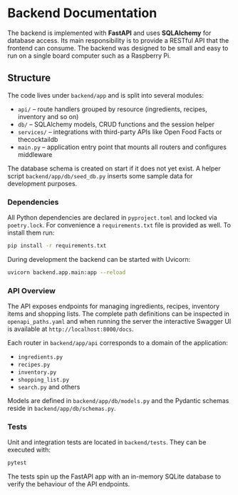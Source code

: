 # Backend Documentation

The backend is implemented with **FastAPI** and uses **SQLAlchemy** for database access. Its main responsibility is to provide a RESTful API that the frontend can consume. The backend was designed to be small and easy to run on a single board computer such as a Raspberry Pi.

## Structure

The code lives under `backend/app` and is split into several modules:

- `api/` – route handlers grouped by resource (ingredients, recipes, inventory and so on)
- `db/` – SQLAlchemy models, CRUD functions and the session helper
- `services/` – integrations with third-party APIs like Open Food Facts or thecocktaildb
- `main.py` – application entry point that mounts all routers and configures middleware

The database schema is created on start if it does not yet exist. A helper script `backend/app/db/seed_db.py` inserts some sample data for development purposes.

### Dependencies

All Python dependencies are declared in `pyproject.toml` and locked via `poetry.lock`. For convenience a `requirements.txt` file is provided as well. To install them run:

```bash
pip install -r requirements.txt
```

During development the backend can be started with Uvicorn:

```bash
uvicorn backend.app.main:app --reload
```

### API Overview

The API exposes endpoints for managing ingredients, recipes, inventory items and shopping lists. The complete path definitions can be inspected in `openapi_paths.yaml` and when running the server the interactive Swagger UI is available at `http://localhost:8000/docs`.

Each router in `backend/app/api` corresponds to a domain of the application:

- `ingredients.py`
- `recipes.py`
- `inventory.py`
- `shopping_list.py`
- `search.py` and others

Models are defined in `backend/app/db/models.py` and the Pydantic schemas reside in `backend/app/db/schemas.py`.

### Tests

Unit and integration tests are located in `backend/tests`. They can be executed with:

```bash
pytest
```

The tests spin up the FastAPI app with an in-memory SQLite database to verify the behaviour of the API endpoints.
